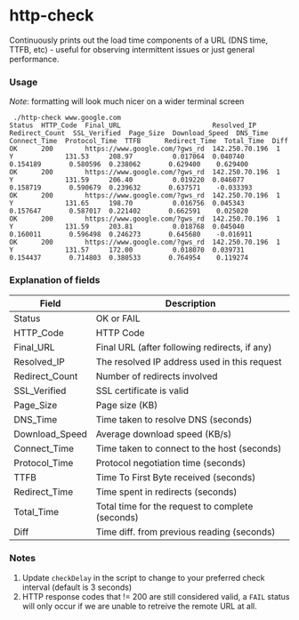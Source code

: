 # http-check

Continuously prints out the load time components of a URL (DNS time, TTFB, etc) - useful for observing intermittent issues or just general performance.

### Usage

_Note_: formatting will look much nicer on a wider terminal screen

```
 ./http-check www.google.com
Status  HTTP_Code  Final_URL                       Resolved_IP     Redirect_Count  SSL_Verified  Page_Size  Download_Speed  DNS_Time  Connect_Time  Protocol_Time  TTFB      Redirect_Time  Total_Time  Diff
OK      200        https://www.google.com/?gws_rd  142.250.70.196  1               Y             131.53     208.97          0.017064  0.040740      0.154189       0.580596  0.238062       0.629400    0.629400
OK      200        https://www.google.com/?gws_rd  142.250.70.196  1               Y             131.59     206.40          0.019220  0.046077      0.158719       0.590679  0.239632       0.637571    -0.033393
OK      200        https://www.google.com/?gws_rd  142.250.70.196  1               Y             131.65     198.70          0.016756  0.045343      0.157647       0.587017  0.221402       0.662591    0.025020
OK      200        https://www.google.com/?gws_rd  142.250.70.196  1               Y             131.59     203.81          0.018768  0.045040      0.160011       0.596498  0.246273       0.645680    -0.016911
OK      200        https://www.google.com/?gws_rd  142.250.70.196  1               Y             131.57     172.00          0.018070  0.039731      0.154437       0.714803  0.380533       0.764954    0.119274
```

### Explanation of fields

| Field      | Description |
| ----------- | ----------- |
| Status      | OK or FAIL |
| HTTP_Code   | HTTP Code |
| Final_URL   | Final URL (after following redirects, if any) |
| Resolved_IP   | The resolved IP address used in this request |
| Redirect_Count   | Number of redirects involved |
| SSL_Verified   | SSL certificate is valid |
| Page_Size   | Page size (KB) |
| DNS_Time   | Time taken to resolve DNS (seconds) |
| Download_Speed   | Average download speed (KB/s) |
| Connect_Time   | Time taken to connect to the host (seconds) |
| Protocol_Time   | Protocol negotiation time (seconds) |
| TTFB   | Time To First Byte received (seconds) |
| Redirect_Time   | Time spent in redirects (seconds) |
| Total_Time   | Total time for the request to complete (seconds)  |
| Diff   | Time diff. from previous reading (seconds) |

### Notes

1. Update `checkDelay` in the script to change to your preferred check interval (default is 3 seconds)
2. HTTP response codes that != 200 are still considered valid, a `FAIL` status will only occur if we are unable to retreive the remote URL at all.